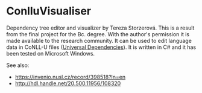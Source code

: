 # ConlluVisualiser

Dependency tree editor and visualizer by Tereza Storzerová.
This is a result from the final project for the Bc. degree.
With the author's permission it is made available to the
research community. It can be used to edit language data
in CoNLL-U files ([Universal Dependencies](https://universaldependencies.org/)).
It is written in C# and it has been tested on Microsoft Windows.

See also:

* https://invenio.nusl.cz/record/398518?ln=en
* http://hdl.handle.net/20.500.11956/108320
